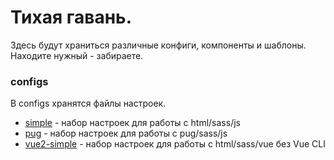 # Тихая гавань.

Здесь будут храниться различные конфиги, компоненты и шаблоны. Находите нужный - забираете.

### configs
В configs хранятся файлы настроек.
* [simple](./configs/simple) - набор настроек для работы с html/sass/js
* [pug](./configs/pug) - набор настроек для работы с pug/sass/js
* [vue2-simple](./configs/vue2-simple) - набор настроек для работы с html/sass/vue без Vue CLI
